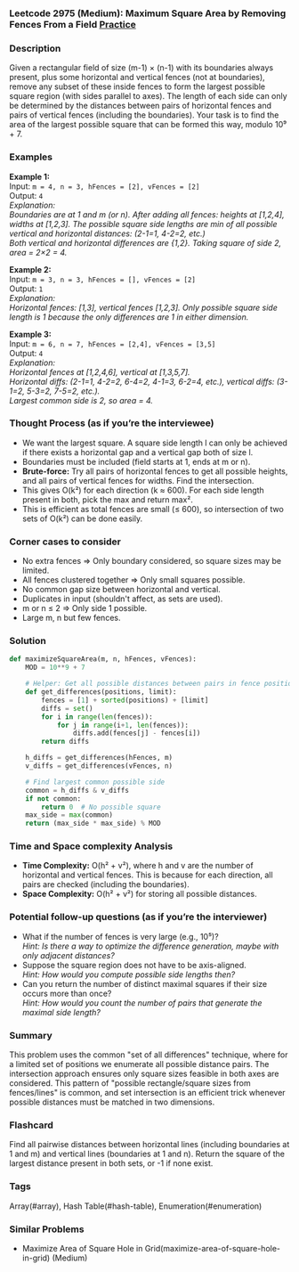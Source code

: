 ### Leetcode 2975 (Medium): Maximum Square Area by Removing Fences From a Field [Practice](https://leetcode.com/problems/maximum-square-area-by-removing-fences-from-a-field)

### Description  
Given a rectangular field of size (m-1) × (n-1) with its boundaries always present, plus some horizontal and vertical fences (not at boundaries), remove any subset of these inside fences to form the largest possible square region (with sides parallel to axes). The length of each side can only be determined by the distances between pairs of horizontal fences and pairs of vertical fences (including the boundaries). Your task is to find the area of the largest possible square that can be formed this way, modulo 10⁹ + 7.

### Examples  

**Example 1:**  
Input: `m = 4, n = 3, hFences = [2], vFences = [2]`  
Output: `4`  
*Explanation:  
Boundaries are at 1 and m (or n). After adding all fences: heights at [1,2,4], widths at [1,2,3]. The possible square side lengths are min of all possible vertical and horizontal distances: (2-1=1, 4-2=2, etc.)  
Both vertical and horizontal differences are {1,2}. Taking square of side 2, area = 2×2 = 4.*  

**Example 2:**  
Input: `m = 3, n = 3, hFences = [], vFences = [2]`  
Output: `1`  
*Explanation:  
Horizontal fences: [1,3], vertical fences [1,2,3]. Only possible square side length is 1 because the only differences are 1 in either dimension.*  

**Example 3:**  
Input: `m = 6, n = 7, hFences = [2,4], vFences = [3,5]`  
Output: `4`  
*Explanation:  
Horizontal fences at [1,2,4,6], vertical at [1,3,5,7].  
Horizontal diffs: (2-1=1, 4-2=2, 6-4=2, 4-1=3, 6-2=4, etc.), vertical diffs: (3-1=2, 5-3=2, 7-5=2, etc.).  
Largest common side is 2, so area = 4.*  

### Thought Process (as if you’re the interviewee)  
- We want the largest square. A square side length l can only be achieved if there exists a horizontal gap and a vertical gap both of size l.  
- Boundaries must be included (field starts at 1, ends at m or n).
- **Brute-force:** Try all pairs of horizontal fences to get all possible heights, and all pairs of vertical fences for widths. Find the intersection.
- This gives O(k²) for each direction (k ≈ 600). For each side length present in both, pick the max and return max².
- This is efficient as total fences are small (≤ 600), so intersection of two sets of O(k²) can be done easily.

### Corner cases to consider  
- No extra fences ⇒ Only boundary considered, so square sizes may be limited.
- All fences clustered together ⇒ Only small squares possible.
- No common gap size between horizontal and vertical.
- Duplicates in input (shouldn't affect, as sets are used).
- m or n ≤ 2 ⇒ Only side 1 possible.
- Large m, n but few fences.

### Solution

```python
def maximizeSquareArea(m, n, hFences, vFences):
    MOD = 10**9 + 7

    # Helper: Get all possible distances between pairs in fence positions (including boundaries)
    def get_differences(positions, limit):
        fences = [1] + sorted(positions) + [limit]
        diffs = set()
        for i in range(len(fences)):
            for j in range(i+1, len(fences)):
                diffs.add(fences[j] - fences[i])
        return diffs

    h_diffs = get_differences(hFences, m)
    v_diffs = get_differences(vFences, n)

    # Find largest common possible side
    common = h_diffs & v_diffs
    if not common:
        return 0  # No possible square
    max_side = max(common)
    return (max_side * max_side) % MOD
```

### Time and Space complexity Analysis  

- **Time Complexity:** O(h² + v²), where h and v are the number of horizontal and vertical fences. This is because for each direction, all pairs are checked (including the boundaries).
- **Space Complexity:** O(h² + v²) for storing all possible distances.

### Potential follow-up questions (as if you’re the interviewer)  

- What if the number of fences is very large (e.g., 10⁵)?  
  *Hint: Is there a way to optimize the difference generation, maybe with only adjacent distances?*
- Suppose the square region does not have to be axis-aligned.  
  *Hint: How would you compute possible side lengths then?*
- Can you return the number of distinct maximal squares if their size occurs more than once?  
  *Hint: How would you count the number of pairs that generate the maximal side length?*

### Summary
This problem uses the common "set of all differences" technique, where for a limited set of positions we enumerate all possible distance pairs. The intersection approach ensures only square sizes feasible in both axes are considered. This pattern of "possible rectangle/square sizes from fences/lines" is common, and set intersection is an efficient trick whenever possible distances must be matched in two dimensions.


### Flashcard
Find all pairwise distances between horizontal lines (including boundaries at 1 and m) and vertical lines (boundaries at 1 and n). Return the square of the largest distance present in both sets, or -1 if none exist.

### Tags
Array(#array), Hash Table(#hash-table), Enumeration(#enumeration)

### Similar Problems
- Maximize Area of Square Hole in Grid(maximize-area-of-square-hole-in-grid) (Medium)